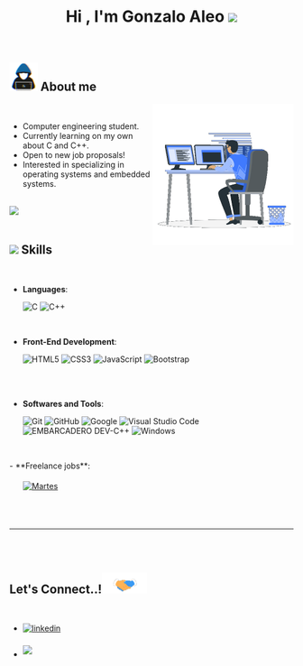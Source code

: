 
<h1 align="center"><b>Hi , I'm Gonzalo Aleo </b><img src="https://media.giphy.com/media/hvRJCLFzcasrR4ia7z/giphy.gif" width="35"></h1>

<br>

	
## <picture><img src = "https://github.com/0xAbdulKhalid/0xAbdulKhalid/raw/main/assets/mdImages/about_me.gif" width = 50px></picture> **About me**

<picture> <img align="right" src="https://github.com/0xAbdulKhalid/0xAbdulKhalid/raw/main/assets/mdImages/Right_Side.gif" width = 250px></picture>

<br>

- Computer engineering student.
- Currently learning on my own about C and C++.
- Open to new job proposals!
- Interested in specializing in operating systems and embedded systems.
<br><br>

<img src="https://user-images.githubusercontent.com/73097560/115834477-dbab4500-a447-11eb-908a-139a6edaec5c.gif"><br><br>

## <img src="https://media2.giphy.com/media/QssGEmpkyEOhBCb7e1/giphy.gif?cid=ecf05e47a0n3gi1bfqntqmob8g9aid1oyj2wr3ds3mg700bl&rid=giphy.gif" width ="25"><b> Skills</b>
<br>

<p align="center">

- **Languages**:
    
    ![C](https://img.shields.io/badge/C%20-%232370ED.svg?style=for-the-badge&logo=c&logoColor=white)
    ![C++](https://img.shields.io/badge/C++%20-%2300599C.svg?style=for-the-badge&logo=c%2B%2B&logoColor=white)

<br>   
    
- **Front-End Development**:

   ![HTML5](https://img.shields.io/badge/HTML5%20-%23E34F26.svg?style=for-the-badge&logo=html5&logoColor=white)
   ![CSS3](https://img.shields.io/badge/CSS%20-%231572B6.svg?style=for-the-badge&logo=css3&logoColor=white)
   ![JavaScript](https://img.shields.io/badge/JavaScript%20-%23F7DF1E.svg?style=for-the-badge&logo=javascript&logoColor=black)
   ![Bootstrap](https://img.shields.io/badge/-Bootstrap-563D7C?style=for-the-badge&logo=Bootstrap)

<br>
    
<br>

- **Softwares and Tools**:

    ![Git](https://img.shields.io/badge/git-%23F05033.svg?style=for-the-badge&logo=git&logoColor=white)
    ![GitHub](https://img.shields.io/badge/github-%23121011.svg?style=for-the-badge&logo=github&logoColor=white)
    ![Google](https://img.shields.io/badge/google-%234285F4.svg?style=for-the-badge&logo=google&logoColor=white)
    ![Visual Studio Code](https://img.shields.io/badge/Visual%20Studio%20Code-0078d7.svg?style=for-the-badge&logo=visual-studio-code&logoColor=white)
    ![EMBARCADERO DEV-C++](https://img.shields.io/badge/EMBARCADERO%20DEVC++-8A2BE2?style=for-the-badge)
    ![Windows](http://img.shields.io/badge/-Windows-0078D6?style=for-the-badge&logo=windows&logoColor=ffffff)

<br>


</p>

<div align='left'>
- **Freelance jobs**:
<ul>
  <a href="www.martesguitars.com">
    <img src="https://encrypted-tbn0.gstatic.com/images?q=tbn:ANd9GcRXH5B3mGnoWZxc0C5PVGPYGiPJc0gdjVfQVA&s" alt=Martes Guitars style="margin-bottom: 5px;margin-top: 5px;"/>
  </a>
</ul>
</div>

<br>
<br>

-----


<br>
<br>

## <b> Let's Connect..!</b><img src="https://github.com/0xAbdulKhalid/0xAbdulKhalid/raw/main/assets/mdImages/handshake.gif" width ="80">
<br>
<div align='left'>

<ul>

<li>
<a href="https://www.linkedin.com/in/gonzalo-aleo/">
<img src="https://img.shields.io/badge/linkedin:  GonzaloAleo-%2300acee.svg?color=405DE6&style=for-the-badge&logo=linkedin&logoColor=white" alt=linkedin style="margin-bottom: 5px;"/>
</a>
</li>

<br>

<li>
<a href="mailto:aleogonzalo@gmail.com">
<img src="https://img.shields.io/badge/gmail:  aleogonzalo-%23EA4335.svg?style=for-the-badge&logo=gmail&logoColor=white" t=mail style="margin-bottom: 5px;" />
</a>
</li>
	
</ul>
</div>

<br>

<!--- 👋 Hola, soy @GonzaloAleo, estudiante de la carrera de Ingeniería en Informática. Con ganas de especializarme a futuro en sistemas embebidos y sistemas operativos.
Interesado en aprender a fondo todo sobre C y C++  
Empece en el área de informática haciendo algunos cursos hasta que ingrese a la Universidad de Moron, en 2021, para mi formación profesional.

Como experiencia laboral freelance, he desarrollado la página www.martesguitars.com con una plantilla de Bootstrap.-->
